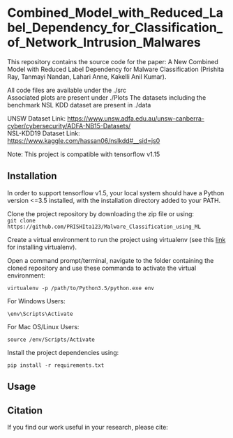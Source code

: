 # Combined_Model_with_Reduced_Label_Dependency_for_Classification_of_Network_Intrusion_Malwares

This repository contains the source code for the paper: A New Combined Model with Reduced Label Dependency for Malware Classification (Prishita Ray, Tanmayi Nandan, Lahari Anne, Kakelli Anil Kumar). 

All code files are available under the ./src  
Associated plots are present under ./Plots
The datasets including the benchmark NSL KDD dataset are present in ./data

UNSW Dataset Link: https://www.unsw.adfa.edu.au/unsw-canberra-cyber/cybersecurity/ADFA-NB15-Datasets/  
NSL-KDD19 Dataset Link: https://www.kaggle.com/hassan06/nslkdd#__sid=js0  

Note: This project is compatible with tensorflow v1.15  

## Installation  

In order to support tensorflow v1.5, your local system should have a Python version <=3.5 installed, with the installation directory added to your PATH.  

Clone the project repository by downloading the zip file or using:  
```git clone https://github.com/PRISHIta123/Malware_Classification_using_ML```  

Create a virtual environment to run the project using virtualenv (see this [link](https://uoa-eresearch.github.io/eresearch-cookbook/recipe/2014/11/26/python-virtual-env/) for installing virtualenv).

Open a command prompt/terminal, navigate to the folder containing the cloned repository and use these commanda to activate the virtual environment:  
```
virtualenv -p /path/to/Python3.5/python.exe env  
``` 

For Windows Users:   
```
\env\Scripts\Activate   
```

For Mac OS/Linux Users:  
```
source /env/Scripts/Activate  
```

Install the project dependencies using:  
```
pip install -r requirements.txt
```
## Usage  


## Citation  
If you find our work useful in your research, please cite: 





